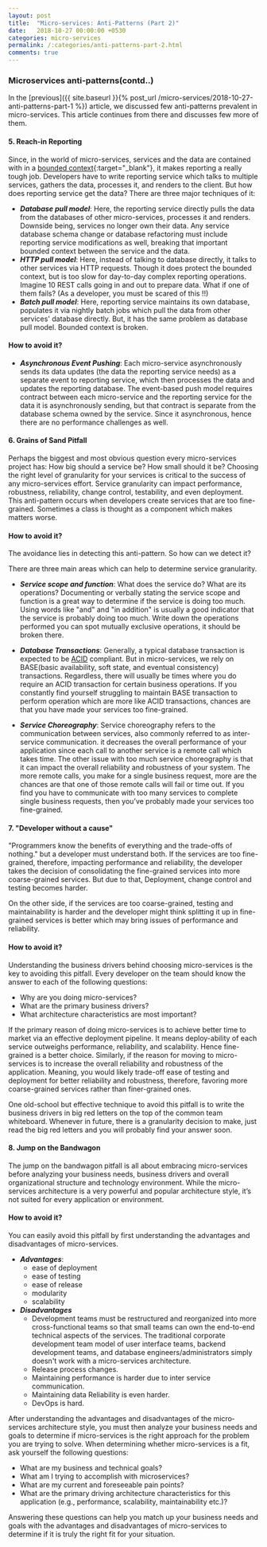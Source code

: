 ```yaml
---
layout: post
title:  "Micro-services: Anti-Patterns (Part 2)"
date:   2018-10-27 00:00:00 +0530
categories: micro-services
permalink: /:categories/anti-patterns-part-2.html
comments: true
---
```


### Microservices anti-patterns(contd..)

In the [previous]({{ site.baseurl }}{% post_url /micro-services/2018-10-27-anti-patterns-part-1 %}) article, we discussed
few anti-patterns prevalent in micro-services. This article continues from there and discusses few more of them.

#### **5. Reach-in Reporting**

Since, in the world of micro-services, services and the data are contained with in a 
[bounded context](https://martinfowler.com/bliki/BoundedContext.html){:target="_blank"}, it makes reporting a really 
tough job. Developers have to write reporting service which talks to multiple services, gathers the data, processes it,
and renders to the client. But how does reporting service get the data? There are three major techniques of it:
 * ***Database pull model***: Here, the reporting service directly pulls the data from the databases of other micro-services, 
    processes it and renders. Downside being, services no longer own their data. Any service database schema change or 
    database refactoring must include reporting service modifications as well, breaking that important bounded 
    context between the service and the data.
 * ***HTTP pull model***: Here, instead of talking to database directly, it talks to other services via HTTP requests. Though 
    it does protect the bounded context, but is too slow for day-to-day complex reporting operations. Imagine 10 REST 
    calls going in and out to prepare data. What if one of them fails? (As a developer, you must be scared of this !!)
 * ***Batch pull model***: Here, reporting service maintains its own database, populates it via nightly batch jobs which pull 
    the data from other services' database directly. But, it has the same problem as database pull model. Bounded context 
    is broken.

#### **How to avoid it?**        
 * ***Asynchronous Event Pushing***: Each micro-service asynchronously sends its data updates (the data the 
    reporting service needs) as a separate event to reporting service, which then processes the data and updates the 
    reporting database. The event-based push model requires contract between each micro-service and the reporting service
    for the data it is asynchronously sending, but that contract is separate from the database schema owned by the service.
    Since it asynchronous, hence there are no performance challenges as well.    

#### **6. Grains of Sand Pitfall**

Perhaps the biggest and most obvious question every micro-services project has: How big should a service be? How small 
should it be? Choosing the right level of granularity for your services is critical to the success of any micro-services
effort. Service granularity can impact performance, robustness, reliability, change control, testability, and even 
deployment. This anti-pattern occurs when developers create services that are too fine-grained. Sometimes a class is thought
as a component which makes matters worse.

#### **How to avoid it?**     

The avoidance lies in detecting this anti-pattern. So how can we detect it?

There are three main areas which can help to determine service granularity.   
 * ***Service scope and function***: What does the service do? What are its operations? Documenting or verbally stating 
 the service scope and function is a great way to determine if the service is doing too much. Using words like "and" 
 and "in addition" is usually a good indicator that the service is probably doing too much. Write down the operations 
 performed you can spot mutually exclusive operations, it should be broken there.
 
 * ***Database Transactions***: Generally, a typical database transaction is expected to be 
 [ACID](https://en.wikipedia.org/wiki/ACID_(computer_science)) compliant. But in micro-services, we rely on BASE(basic 
 availability, soft state, and eventual consistency) transactions. Regardless, there will usually be times where you do 
 require an ACID transaction for certain business operations. If you constantly find yourself struggling to maintain BASE
 transaction to perform operation which are more like ACID transactions, chances are that you have made your services 
 too fine-grained.
 
 * ***Service Choreography***: Service choreography refers to the communication between services, also commonly referred
  to as inter-service communication. it decreases the overall performance of your application since each call to another
   service is a remote call which takes time. The other issue with too much service choreography is that it can impact 
   the overall reliability and robustness of your system. The more remote calls, you make for a single business request, 
   more are the chances are that one of those remote calls will fail or time out. If you find you have to communicate 
   with too many services to complete single business requests, then you’ve probably made your services too fine-grained.

#### **7. "Developer without a cause"**
"Programmers know the benefits of everything and the trade-offs of nothing." but a developer must understand both. If the
 services are too fine-grained, therefore, impacting performance and reliability, the developer takes the decision of 
 consolidating the fine-grained services into more coarse-grained services. But due to that, Deployment, change control 
 and testing becomes harder. 
 
 On the other side, if the services are too coarse-grained, testing and maintainability is harder and the developer 
 might think splitting it up in fine-grained services is better which may bring issues of performance and reliability.
 
#### **How to avoid it?** 
 
 Understanding the business drivers behind choosing micro-services is the key to avoiding this pitfall. Every developer 
 on the team should know the answer to each of the following questions:
 * Why are you doing micro-services?
 * What are the primary business drivers?
 * What architecture characteristics are most important?

If the primary reason of doing micro-services is to achieve better time to market via an effective deployment pipeline. 
It means deploy-ability of each service outweighs performance, reliability, and scalability. Hence fine-grained is a 
better choice. Similarly, if the reason for moving to micro-services is to increase the overall reliability and robustness of the 
application. Meaning, you would likely trade-off ease of testing and deployment for better reliability and robustness, 
therefore, favoring more coarse-grained services rather than finer-grained ones.

One old-school but effective technique to avoid this pitfall is to write the business drivers in big red letters on the 
top of the common team whiteboard. Whenever in future, there is a granularity decision to make, just read the big red 
letters and you will probably find your answer soon.

#### **8. Jump on the Bandwagon**
The jump on the bandwagon pitfall is all about embracing micro-services before analyzing your business needs, business 
drivers and overall organizational structure and technology environment. While the micro-services architecture is a very
 powerful and popular architecture style, it’s not suited for every application or environment.
 
#### **How to avoid it?** 

You can easily avoid this pitfall by first understanding the advantages and disadvantages of micro-services. 

* ***Advantages***:
    - ease of deployment
    - ease of testing
    - ease of release
    - modularity
    - scalability
* ***Disadvantages***
    - Development teams must be restructured and reorganized into more cross-functional teams so that small teams can 
    own the end-to-end technical aspects of the services. The traditional corporate development team model of user 
    interface teams, backend development teams, and database engineers/administrators simply doesn't work with a 
    micro-services architecture. 
    - Release process changes.
    - Maintaining performance is harder due to inter service communication.
    - Maintaining data Reliability is even harder.
    - DevOps is hard.

 After understanding the advantages and disadvantages of the micro‐services architecture style, you must then analyze 
 your business needs and goals to determine if micro-services is the right approach  for the problem you are trying to 
 solve. When determining whether micro-services is a fit, ask yourself the following questions:
 * What are my business and technical goals?
 * What am I trying to accomplish with microservices?
 * What are my current and foreseeable pain points?
 * What are the primary driving architecture characteristics for this application (e.g., performance, scalability, maintainability etc.)?
 
 Answering these questions can help you match up your business needs and goals with the advantages and disadvantages of 
 micro-services to determine if it is truly the right fit for your situation.